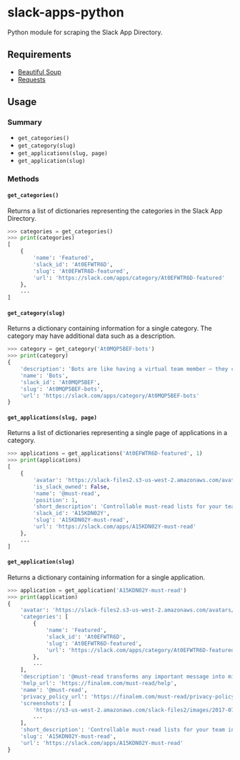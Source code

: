 # slack-apps-python

Python module for scraping the Slack App Directory.

## Requirements

- [Beautiful Soup](https://www.crummy.com/software/BeautifulSoup/)
- [Requests](http://docs.python-requests.org/en/master/)

## Usage

### Summary

- `get_categories()`
- `get_category(slug)`
- `get_applications(slug, page)`
- `get_application(slug)`

### Methods

#### `get_categories()`

Returns a list of dictionaries representing the categories in the Slack App Directory.

```py
>>> categories = get_categories()
>>> print(categories)
[
    {
        'name': 'Featured',
        'slack_id': 'At0EFWTR6D',
        'slug': 'At0EFWTR6D-featured',
        'url': 'https://slack.com/apps/category/At0EFWTR6D-featured'
    },
    ...
]
```

#### `get_category(slug)`

Returns a dictionary containing information for a single category. The category may have additional data such as a description.

```py
>>> category = get_category('At0MQP5BEF-bots')
>>> print(category)
{
    'description': 'Bots are like having a virtual team member — they can help you manage tasks, run your team standup, poll the office, and more!',
    'name': 'Bots',
    'slack_id': 'At0MQP5BEF',
    'slug': 'At0MQP5BEF-bots',
    'url': 'https://slack.com/apps/category/At0MQP5BEF-bots'
}
```

#### `get_applications(slug, page)`

Returns a list of dictionaries representing a single page of applications in a category.

```py
>>> applications = get_applications('At0EFWTR6D-featured', 1)
>>> print(applications)
[
    {
        'avatar': 'https://slack-files2.s3-us-west-2.amazonaws.com/avatars/2016-05-03/39674680625_65ad135f72eff91b6ddf_96.jpg',
        'is_slack_owned': False,
        'name': '@must-read',
        'position': 1,
        'short_description': 'Controllable must-read lists for your team in Slack 📕📗📘',
        'slack_id': 'A15KDN02Y',
        'slug': 'A15KDN02Y-must-read',
        'url': 'https://slack.com/apps/A15KDN02Y-must-read'
    },
    ...
]
```

#### `get_application(slug)`

Returns a dictionary containing information for a single application.

```py
>>> application = get_application('A15KDN02Y-must-read')
>>> print(application)
{
    'avatar': 'https://slack-files2.s3-us-west-2.amazonaws.com/avatars/2016-05-03/39674680625_65ad135f72eff91b6ddf_512.jpg',
    'categories': [
        {
            'name': 'Featured',
            'slack_id': 'At0EFWTR6D',
            'slug': 'At0EFWTR6D-featured',
            'url': 'https://slack.com/apps/category/At0EFWTR6D-featured'
        },
        ...
    ],
    'description': '@must-read transforms any important message into micro-task...',
    'help_url': 'https://finalem.com/must-read/help',
    'name': '@must-read',
    'privacy_policy_url': 'https://finalem.com/must-read/privacy-policy',
    'screenshots': [
        'https://s3-us-west-2.amazonaws.com/slack-files2/images/2017-07-20/216663485463_0196a3e4ff408839be40_1600.png',
        ...
    ],
    'short_description': 'Controllable must-read lists for your team in Slack 📕📗📘',
    'slug': 'A15KDN02Y-must-read',
    'url': 'https://slack.com/apps/A15KDN02Y-must-read'
}
```
